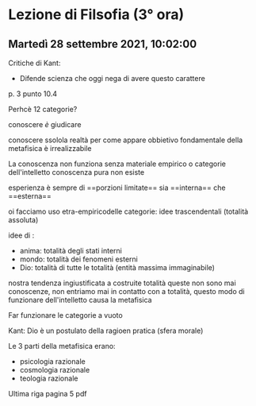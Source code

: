 # Lezione di Filsofia (3° ora) 
## Martedì 28 settembre 2021, 10:02:00

Critiche di Kant:
* Difende scienza che oggi nega di avere questo carattere

p. 3 punto 10.4

Perhcè 12 categorie?

conoscere _è_ giudicare

conoscere ssolola realtà per come appare
obbietivo fondamentale della metafisica è irrealizzabile


La conoscenza non funziona senza materiale  empirico o categorie dell'intelletto
conoscenza pura non esiste

esperienza è sempre di ==porzioni limitate== sia ==interna== che ==esterna==



oi facciamo uso etra-empiricodelle categorie:
idee trascendentali (totalità assoluta)

idee di :
* anima: totalità degli stati interni
* mondo: totalità dei fenomeni esterni
* Dio: totalità di tutte le totalità (entità massima immaginabile)

nostra tendenza ingiustificata a costruite totalità
queste non sono mai conoscenze, non entriamo mai in contatto con a totalità, questo modo di funzionare dell'intelletto causa la metafisica


Far funzionare le categorie a vuoto

Kant: Dio è un postulato della ragioen pratica (sfera morale)

Le $3$ parti della metafisica erano:
* psicologia razionale
* cosmologia razionale
* teologia razionale

Ultima riga pagina 5 pdf

<!--stackedit_data:
eyJoaXN0b3J5IjpbLTgwNTU2MjYzOSw1MDU2OTQ2NjgsOTMzMj
I4ODE1LDEzNzk2ODcyNjIsLTE4NDQwNjE1MDBdfQ==
-->